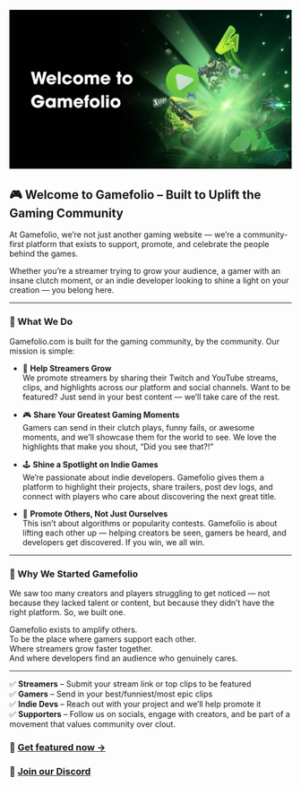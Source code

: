 ![Welcome to Gamefolio](./assets/welcome-to-gamefolio.png)

## 🎮 Welcome to Gamefolio – Built to Uplift the Gaming Community

At Gamefolio, we’re not just another gaming website — we’re a community-first platform that exists to support, promote, and celebrate the people behind the games.

Whether you’re a streamer trying to grow your audience, a gamer with an insane clutch moment, or an indie developer looking to shine a light on your creation — you belong here.

---

### 🚀 What We Do

Gamefolio.com is built for the gaming community, by the community. Our mission is simple:

* 🎥 **Help Streamers Grow**  
  We promote streamers by sharing their Twitch and YouTube streams, clips, and highlights across our platform and social channels. Want to be featured? Just send in your best content — we’ll take care of the rest.

* 🎮 **Share Your Greatest Gaming Moments**  
  Gamers can send in their clutch plays, funny fails, or awesome moments, and we’ll showcase them for the world to see. We love the highlights that make you shout, “Did you see that?!”

* 🕹️ **Shine a Spotlight on Indie Games**  
  We’re passionate about indie developers. Gamefolio gives them a platform to highlight their projects, share trailers, post dev logs, and connect with players who care about discovering the next great title.

* 🤝 **Promote Others, Not Just Ourselves**  
  This isn’t about algorithms or popularity contests. Gamefolio is about lifting each other up — helping creators be seen, gamers be heard, and developers get discovered. If you win, we all win.

---

### 💬 Why We Started Gamefolio

We saw too many creators and players struggling to get noticed — not because they lacked talent or content, but because they didn’t have the right platform. So, we built one.

Gamefolio exists to amplify others.  
To be the place where gamers support each other.  
Where streamers grow faster together.  
And where developers find an audience who genuinely cares.

---

✅ **Streamers** – Submit your stream link or top clips to be featured  
✅ **Gamers** – Send in your best/funniest/most epic clips  
✅ **Indie Devs** – Reach out with your project and we’ll help promote it  
✅ **Supporters** – Follow us on socials, engage with creators, and be part of a movement that values community over clout.

### 🎯 [Get featured now →](https://gamefolio.com/feature)

### 💬 [Join our Discord](https://discord.gg/AaknCAYNnp)